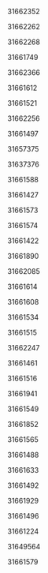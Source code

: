 31662352

31662262

31662268

31661749

31662366

31661612

31661521

31662256

31661497

31657375

31637376

31661588

31661427

31661573

31661574

31661422

31661890

31662085

31661614

31661608

31661534

31661515

31662247

31661461

31661516

31661941

31661549

31661852

31661565

31661488

31661633

31661492

31661929

31661496

31661224

31649564

31661579

